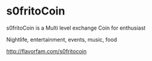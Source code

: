 s0fritoCoin
=====================================

s0fritoCoin is a Multi level exchange Coin for enthusiast

Nightlife, entertainment, events, music, food

http://flavorfam.com/s0fritocoin

